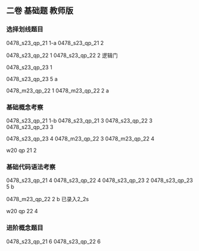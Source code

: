 ## 二卷 基础题  教师版

### 选择划线题目
0478_s23_qp_21 1-a
0478_s23_qp_21 2

0478_s23_qp_22 1
0478_s23_qp_22 2  逻辑门

0478_s23_qp_23 1

0478_s23_qp_23 5 a

0478_m23_qp_22 1
0478_m23_qp_22 2 a 


### 基础概念考察
0478_s23_qp_21 1-b
0478_s23_qp_21 3
0478_s23_qp_22 3
0478_s23_qp_23 3

0478_s23_qp_23 4
0478_m23_qp_22 3
0478_m23_qp_22 4

w20 qp 21 2

### 基础代码语法考察
0478_s23_qp_21 4
0478_s23_qp_22 4
0478_s23_qp_23 2
0478_s23_qp_23 5 b

0478_m23_qp_22 2 b 已录入2_2s

w20 qp 22 4


### 进阶概念题目
0478_s23_qp_21 6
0478_s23_qp_22 6
